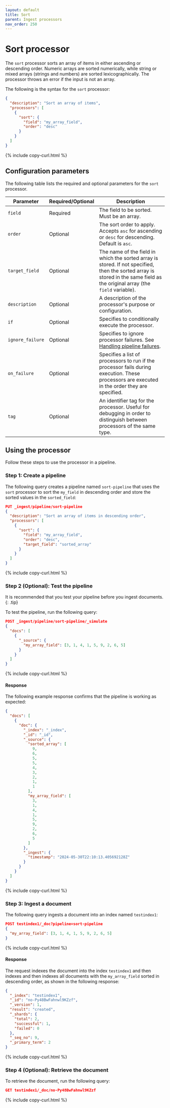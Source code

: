 ```yaml
---
layout: default
title: Sort
parent: Ingest processors
nav_order: 250
---
```


# Sort processor

The `sort` processor sorts an array of items in either ascending or descending order. Numeric arrays are sorted numerically, while string or mixed arrays (strings and numbers) are sorted lexicographically. The processor throws an error if the input is not an array.

The following is the syntax for the `sort` processor:

```json
{
  "description": "Sort an array of items",
  "processors": [
    {
      "sort": {
        "field": "my_array_field",
        "order": "desc"
      }
    }
  ]
}
```
{% include copy-curl.html %}

## Configuration parameters

The following table lists the required and optional parameters for the `sort` processor.

| Parameter  | Required/Optional  | Description  |
|---|---|---|
`field`  | Required | The field to be sorted. Must be an array.
`order`  | Optional | The sort order to apply. Accepts `asc` for ascending or `desc` for descending. Default is `asc`.
`target_field` | Optional | The name of the field in which the sorted array is stored. If not specified, then the sorted array is stored in the same field as the original array (the `field` variable). 
`description`  | Optional  | A description of the processor's purpose or configuration.
`if` | Optional | Specifies to conditionally execute the processor.
`ignore_failure` | Optional | Specifies to ignore processor failures. See [Handling pipeline failures]({{site.url}}{{site.baseurl}}/ingest-pipelines/pipeline-failures/).
`on_failure` | Optional | Specifies a list of processors to run if the processor fails during execution. These processors are executed in the order they are specified.
`tag` | Optional | An identifier tag for the processor. Useful for debugging in order to distinguish between processors of the same type.

## Using the processor

Follow these steps to use the processor in a pipeline.

### Step 1: Create a pipeline

The following query creates a pipeline named `sort-pipeline` that uses the `sort` processor to sort the `my_field` in descending order and store the sorted values in the `sorted_field`:

```json
PUT _ingest/pipeline/sort-pipeline
{
  "description": "Sort an array of items in descending order",
  "processors": [
    {
      "sort": {
        "field": "my_array_field",
        "order": "desc",
        "target_field": "sorted_array"
      }
    }
  ]
}
```
{% include copy-curl.html %}

### Step 2 (Optional): Test the pipeline

It is recommended that you test your pipeline before you ingest documents.
{: .tip}

To test the pipeline, run the following query:

```json
POST _ingest/pipeline/sort-pipeline/_simulate
{
  "docs": [
    {
      "_source": {
        "my_array_field": [3, 1, 4, 1, 5, 9, 2, 6, 5]
      }
    }
  ]
}
```
{% include copy-curl.html %}

#### Response

The following example response confirms that the pipeline is working as expected:

```json
{
  "docs": [
    {
      "doc": {
        "_index": "_index",
        "_id": "_id",
        "_source": {
          "sorted_array": [
            9,
            6,
            5,
            5,
            4,
            3,
            2,
            1,
            1
          ],
          "my_array_field": [
            3,
            1,
            4,
            1,
            5,
            9,
            2,
            6,
            5
          ]
        },
        "_ingest": {
          "timestamp": "2024-05-30T22:10:13.405692128Z"
        }
      }
    }
  ]
}
```
{% include copy-curl.html %}

### Step 3: Ingest a document 

The following query ingests a document into an index named `testindex1`:

```json
POST testindex1/_doc?pipeline=sort-pipeline
{
  "my_array_field": [3, 1, 4, 1, 5, 9, 2, 6, 5]
}
```
{% include copy-curl.html %}

#### Response

The request indexes the document into the index `testindex1` and then indexes and then indexes all documents with the `my_array_field` sorted in descending order, as shown in the following response:

```json
{
  "_index": "testindex1",
  "_id": "no-Py48BwFahnwl9KZzf",
  "_version": 1,
  "result": "created",
  "_shards": {
    "total": 2,
    "successful": 1,
    "failed": 0
  },
  "_seq_no": 9,
  "_primary_term": 2
}
```
{% include copy-curl.html %}

### Step 4 (Optional): Retrieve the document

To retrieve the document, run the following query:

```json
GET testindex1/_doc/no-Py48BwFahnwl9KZzf
```
{% include copy-curl.html %}

